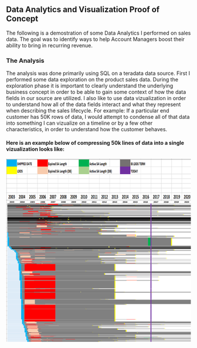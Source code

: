 ## Data Analytics and Visualization Proof of Concept
The following is a demostration of some Data Analytics I performed on sales data. The goal was to identify ways to help Account Managers boost their ability to bring in recurring revenue.

### The Analysis
The analysis was done primarily using SQL on a teradata data source. First I performed some data exploration on the product sales data. During the exploration phase it is important to clearly understand the underlying business concept in order to be able to gain some context of how the data fields in our source are utilized. I also like to use data vizualization in order to understand how all of the data fields interact and what they represent when describing the sales lifecycle. For example: If a particular end customer has 50K rows of data, I would attempt to condense all of that data into something I can vizualize on a timeline or by a few other characteristics, in order to understand how the customer behaves.

#### Here is an example below of compressing 50k lines of data into a single vizualization looks like:
<img src="https://github.com/rmbeltran/Images/blob/master/TimelineViz.PNG" width="900" height="500" />
